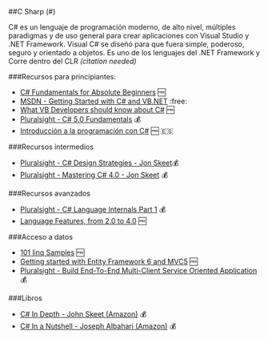 ##C Sharp (#)

C# es un lenguaje de programación moderno, de alto nivel, múltiples paradigmas y de uso general para crear aplicaciones con Visual Studio y .NET Framework. Visual C# se diseñó para que fuera simple, poderoso, seguro y orientado a objetos. Es uno de los lenguajes del .NET Framework y Corre dentro del CLR _(citation needed)_

###Recursos para principiantes:
* [C# Fundamentals for Absolute Beginners](http://channel9.msdn.com/Series/C-Sharp-Fundamentals-Development-for-Absolute-Beginners) :free:
* [MSDN - Getting Started with C# and VB.NET](http://msdn.microsoft.com/library/vstudio/dd492171(v=vs.120)) :free:
* [What VB Developers should know about C#](http://visualstudiomagazine.com/articles/2008/12/01/what-vb-devs-should-know-about-c.aspx) :free:
* [Pluralsight - C# 5.0 Fundamentals](http://pluralsight.com/training/Courses/TableOfContents/csharp-fundamentals-csharp5) :moneybag:
* [Introducción a la programación con C#](http://www.nachocabanes.com/fich/descargar.php?nombre=introCsharp_version099zz.pdf) :free: :es:

###Recursos intermedios
* [Pluralsight - C# Design Strategies - Jon Skeet](http://pluralsight.com/training/courses/TableOfContents?courseName=csharp-design-strategies):moneybag:
* [Pluralsight - Mastering C# 4.0 - Jon Skeet](http://pluralsight.com/training/courses/TableOfContents?courseName=skeet-csharp4) :moneybag:

###Recursos avanzados
* [Pluralsight - C# Language Internals Part 1](http://goo.gl/2eEdr5) :moneybag:
* [Language Features, from 2.0 to 4.0](http://www.codeproject.com/Articles/327916/C-Language-Features-From-C-2-0-to-4-0) :free:

###Acceso a datos
* [101 linq Samples](http://code.msdn.microsoft.com/101-LINQ-Samples-3fb9811b) :free:
* [Getting started with Entity Framework 6 and MVC5](http://www.asp.net/mvc/tutorials/getting-started-with-ef-using-mvc) :free:
* [Pluralsight - Build End-To-End Multi-Client Service Oriented Application](http://pluralsight.com/training/courses/TableOfContents?courseName=building-multi-client-end-to-end-service-oriented-applications):moneybag:

###Libros
* [C# In Depth - John Skeet (Amazon)](http://www.amzn.com/161729134X) :moneybag:
* [C# In a Nutshell - Joseph Albahari (Amazon)](http://www.amzn.com/1449320104) :moneybag:
